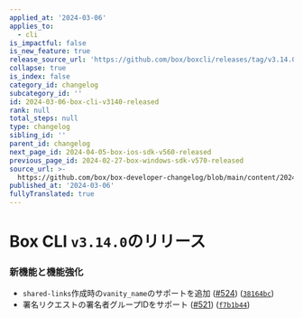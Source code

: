 ```yaml
---
applied_at: '2024-03-06'
applies_to:
  - cli
is_impactful: false
is_new_feature: true
release_source_url: 'https://github.com/box/boxcli/releases/tag/v3.14.0'
collapse: true
is_index: false
category_id: changelog
subcategory_id: ''
id: 2024-03-06-box-cli-v3140-released
rank: null
total_steps: null
type: changelog
sibling_id: ''
parent_id: changelog
next_page_id: 2024-04-05-box-ios-sdk-v560-released
previous_page_id: 2024-02-27-box-windows-sdk-v570-released
source_url: >-
  https://github.com/box/box-developer-changelog/blob/main/content/2024/03-06-box-cli-v3140-released.md
published_at: '2024-03-06'
fullyTranslated: true
---
```

# Box CLI `v3.14.0`のリリース

### 新機能と機能強化

* `shared-links`作成時の`vanity_name`のサポートを追加 ([#524][1]) ([`38164bc`][2])
* 署名リクエストの署名者グループIDをサポート ([#521][3]) ([`f7b1b44`][4])

[1]: https://github.com/box/boxcli/issues/524

[2]: https://github.com/box/boxcli/commit/38164bc716879aef0a8a2b973a9c6fc7eb705978

[3]: https://github.com/box/boxcli/issues/521

[4]: https://github.com/box/boxcli/commit/f7b1b4409e0f72c264cc23a0f1ca1849060bf121
